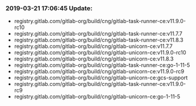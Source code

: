 ### 2019-03-21 17:06:45 Update:

- registry.gitlab.com/gitlab-org/build/cng/gitlab-task-runner-ce:v11.9.0-rc10
- registry.gitlab.com/gitlab-org/build/cng/gitlab-task-runner-ce:v11.7.7
- registry.gitlab.com/gitlab-org/build/cng/gitlab-task-runner-ce:v11.8.3
- registry.gitlab.com/gitlab-org/build/cng/gitlab-unicorn-ce:v11.7.7
- registry.gitlab.com/gitlab-org/build/cng/gitlab-unicorn-ce:v11.9.0-rc10
- registry.gitlab.com/gitlab-org/build/cng/gitlab-unicorn-ce:v11.8.3
- registry.gitlab.com/gitlab-org/build/cng/gitlab-task-runner-ce:go-1-11-5
- registry.gitlab.com/gitlab-org/build/cng/gitlab-unicorn-ce:v11.9.0-rc9
- registry.gitlab.com/gitlab-org/build/cng/gitlab-unicorn-ce:gcs-support
- registry.gitlab.com/gitlab-org/build/cng/gitlab-task-runner-ce:v11.9.0-rc9
- registry.gitlab.com/gitlab-org/build/cng/gitlab-unicorn-ce:go-1-11-5
